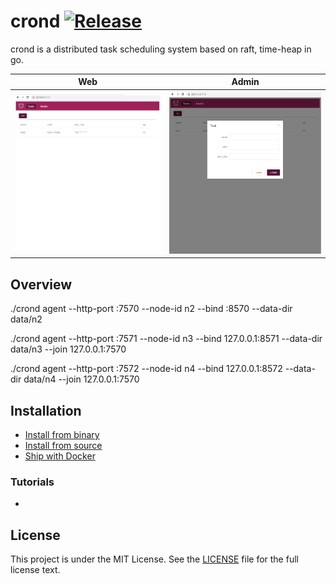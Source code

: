 crond [![Release](https://img.shields.io/github/release/degree757/cron-s.svg)](https://github.com/degree757/cron-s/releases)
=====================

crond is a distributed task scheduling system based on raft, time-heap in go.

| Web | Admin |
|:-------------:|:-------:|
|![list](docs/list.png)|![add](docs/add.png)|


## Overview
./crond agent --http-port :7570 --node-id n2 --bind :8570 --data-dir data/n2

./crond agent --http-port :7571 --node-id n3 --bind 127.0.0.1:8571 --data-dir data/n3 --join 127.0.0.1:7570

./crond agent --http-port :7572 --node-id n4 --bind 127.0.0.1:8572 --data-dir data/n4 --join 127.0.0.1:7570

## Installation

- [Install from binary]()
- [Install from source]()
- [Ship with Docker]()

### Tutorials

- 

## License

This project is under the MIT License. See the [LICENSE](https://github.com/degree757/cron-s/blob/master/LICENSE) file for the full license text.
